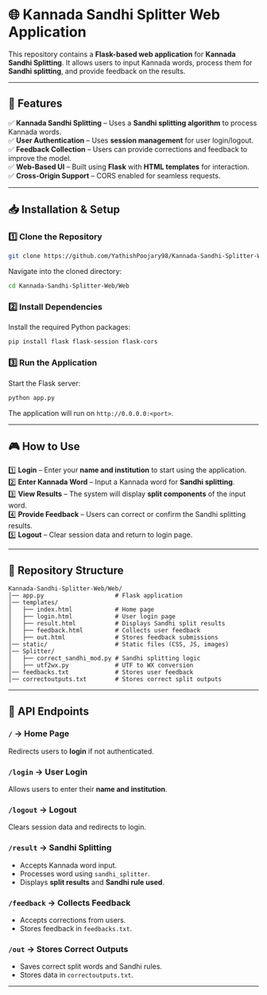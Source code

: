 # 🌐 Kannada Sandhi Splitter Web Application

This repository contains a **Flask-based web application** for **Kannada Sandhi Splitting**. It allows users to input Kannada words, process them for **Sandhi splitting**, and provide feedback on the results.

---

## 🚀 Features

✅ **Kannada Sandhi Splitting** – Uses a **Sandhi splitting algorithm** to process Kannada words.  
✅ **User Authentication** – Uses **session management** for user login/logout.  
✅ **Feedback Collection** – Users can provide corrections and feedback to improve the model.  
✅ **Web-Based UI** – Built using **Flask** with **HTML templates** for interaction.  
✅ **Cross-Origin Support** – CORS enabled for seamless requests.

---

## 📥 Installation & Setup

### 1️⃣ Clone the Repository
```bash
git clone https://github.com/YathishPoojary98/Kannada-Sandhi-Splitter-Web.git
```
Navigate into the cloned directory:
```bash
cd Kannada-Sandhi-Splitter-Web/Web
```

### 2️⃣ Install Dependencies
Install the required Python packages:
```bash
pip install flask flask-session flask-cors
```

### 3️⃣ Run the Application
Start the Flask server:
```bash
python app.py
```

The application will run on `http://0.0.0.0:<port>`.

---

## 🎮 How to Use

1️⃣ **Login** – Enter your **name and institution** to start using the application.  
2️⃣ **Enter Kannada Word** – Input a Kannada word for **Sandhi splitting**.  
3️⃣ **View Results** – The system will display **split components** of the input word.  
4️⃣ **Provide Feedback** – Users can correct or confirm the Sandhi splitting results.  
5️⃣ **Logout** – Clear session data and return to login page.

---

## 📂 Repository Structure

```
Kannada-Sandhi-Splitter-Web/Web/
│── app.py                    # Flask application
│── templates/
│   ├── index.html            # Home page
│   ├── login.html            # User login page
│   ├── result.html           # Displays Sandhi split results
│   ├── feedback.html         # Collects user feedback
│   ├── out.html              # Stores feedback submissions
│── static/                   # Static files (CSS, JS, images)
│── Splitter/
│   ├── correct_sandhi_mod.py # Sandhi splitting logic
│   ├── utf2wx.py             # UTF to WX conversion
│── feedbacks.txt             # Stores user feedback
│── correctoutputs.txt        # Stores correct split outputs
```

---

## 🎯 API Endpoints

### `/` → Home Page
Redirects users to **login** if not authenticated.

### `/login` → User Login
Allows users to enter their **name and institution**.

### `/logout` → Logout
Clears session data and redirects to login.

### `/result` → Sandhi Splitting
- Accepts Kannada word input.
- Processes word using `sandhi_splitter`.
- Displays **split results** and **Sandhi rule used**.

### `/feedback` → Collects Feedback
- Accepts corrections from users.
- Stores feedback in `feedbacks.txt`.

### `/out` → Stores Correct Outputs
- Saves correct split words and Sandhi rules.
- Stores data in `correctoutputs.txt`.

---
